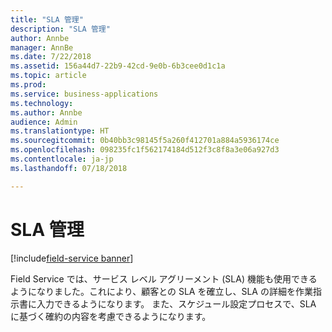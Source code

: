 ```yaml
---
title: "SLA 管理"
description: "SLA 管理"
author: Annbe
manager: AnnBe
ms.date: 7/22/2018
ms.assetid: 156a44d7-22b9-42cd-9e0b-6b3cee0d1c1a
ms.topic: article
ms.prod: 
ms.service: business-applications
ms.technology: 
ms.author: Annbe
audience: Admin
ms.translationtype: HT
ms.sourcegitcommit: 0b40bb3c98145f5a260f412701a884a5936174ce
ms.openlocfilehash: 098235fc1f562174184d512f3c8f8a3e06a927d3
ms.contentlocale: ja-jp
ms.lasthandoff: 07/18/2018

---
```

#  <a name="sla-management"></a>SLA 管理

[!include[field-service banner](../../includes/field-service.md)]




Field Service では、サービス レベル アグリーメント (SLA) 機能も使用できるようになりました。これにより、顧客との SLA を確立し、SLA の詳細を作業指示書に入力できるようになります。 また、スケジュール設定プロセスで、SLA に基づく確約の内容を考慮できるようになります。


